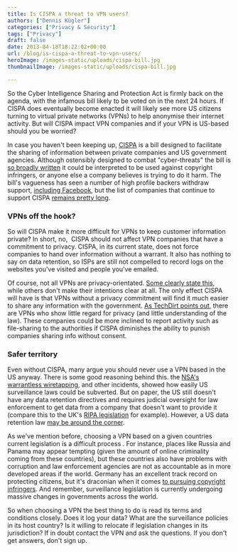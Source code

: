 ```yaml
---
title: Is CISPA a threat to VPN users?
authors: ["Dennis Kügler"]
categories: ["Privacy & Security"]
tags: ["Privacy"]
draft: false
date: 2013-04-18T18:22:02+00:00
url: /blog/is-cispa-a-threat-to-vpn-users/
heroImage: /images-static/uploads/cispa-bill.jpg
thumbnailImage: /images-static/uploads/cispa-bill.jpg

---
```

So the Cyber Intelligence Sharing and Protection Act is firmly back on the agenda, with the infamous bill likely to be voted on in the next 24 hours. If CISPA does eventually become enacted it will likely see more US citizens turning to virtual private networks (VPNs) to help anonymise their internet activity. But will CISPA impact VPN companies and if your VPN is US-based should you be worried?

In case you haven't been keeping up, [CISPA][1] is a bill designed to facilitate the sharing of information between private companies and US government agencies. Although ostensibly designed to combat "cyber-threats" the bill is [so broadly written][2] it could be interpreted to be used against copyright infringers, or anyone else a company believes is trying to do it harm. The bill's vagueness has seen a number of high profile backers withdraw support, [including Facebook][3], but the list of companies that continue to support CISPA [remains pretty long][4].

### VPNs off the hook?

So will CISPA make it more difficult for VPNs to keep customer information private? In short, no,  CISPA should not affect VPN companies that have a commitment to privacy. CISPA, in its current state, does not force companies to hand over information without a warrant. It also has nothing to say on data retention, so ISPs are still not compelled to record logs on the websites you've visited and people you've emailed.

Of course, not all VPNs are privacy-orientated. [Some clearly state this][5], while others don't make their intentions clear at all. The only effect CISPA will have is that VPNs without a privacy commitment will find it much easier to share any information with the government. [As TechDirt points out][6], there are VPNs who show little regard for privacy (and little understanding of the law). These companies could be more inclined to report activity such as file-sharing to the authorities if CISPA diminishes the ability to punish companies sharing info without consent.

### Safer territory

Even without CISPA, many argue you should never use a VPN based in the US anyway. There is some good reasoning behind this. the [NSA's warrantless wiretapping][7], and other incidents, showed how easily US surveillance laws could be subverted. But on paper, the US still doesn't have any data retention directives and requires judicial oversight for law enforcement to get data from a company that doesn't want to provide it (compare this to the UK's [RIPA legislation][8] for example). However, a US data retention law [may be around the corner][9].

As we've mention before, choosing a VPN based on a given countries current legislation is a difficult process . For instance, places like Russia and Panama may appear tempting (given the amount of online criminality coming from these countries), but these countries also have problems with corruption and law enforcement agencies are not as accountable as in more developed areas if the world. Germany has an excellent track record on protecting citizens, but it's draconian when it comes [to pursuing copyright infringers][10]. And remember, surveillance legislation is currently undergoing massive changes in governments across the world.

So when choosing a VPN the best thing to do is read its terms and conditions closely. Does it log your data? What are the surveillance policies in its host country? Is it willing to relocate if legislation changes in its jurisdiction? If in doubt contact the VPN and ask the questions. If you don't get answers, don't sign up.

 [1]: http://en.wikipedia.org/wiki/Cyber_Intelligence_Sharing_and_Protection_Act
 [2]: https://www.eff.org/cybersecurity-bill-faq#company
 [3]: http://www.dailykos.com/story/2013/03/15/1194364/-Facebook-reverses-course-to-oppose-nbsp-CISPA
 [4]: http://intelligence.house.gov/hr-624-letters-support
 [5]: http://torrentfreak.com/which-vpn-providers-really-take-anonymity-seriously-111007/
 [6]: http://www.techdirt.com/articles/20111108/08583316678/vpn-provider-hidemynet-dmcas-abcs-not-as-easy-as-123.shtml
 [7]: http://en.wikipedia.org/wiki/NSA_warrantless_surveillance_controversy
 [8]: http://en.wikipedia.org/wiki/Regulation_of_Investigatory_Powers_Act_2000
 [9]: http://news.cnet.com/8301-31921_3-20029423-281.html
 [10]: http://www.bbc.co.uk/news/technology-19354993